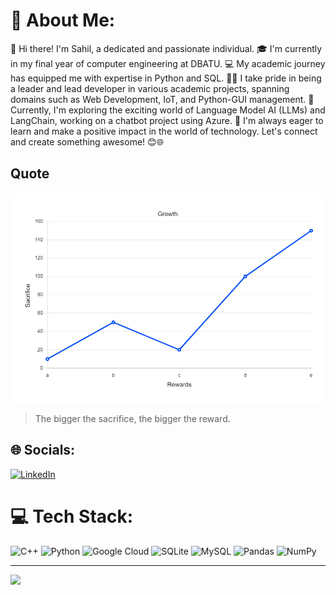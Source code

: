 # 💫 About Me:
👋 Hi there! I'm Sahil, a dedicated and passionate individual. 🎓 I'm currently in my final year of computer engineering at DBATU. 💻 My academic journey has equipped me with expertise in Python and SQL. 👨‍💻 I take pride in being a leader and lead developer in various academic projects, spanning domains such as Web Development, IoT, and Python-GUI management. 🌟 Currently, I'm exploring the exciting world of Language Model AI (LLMs) and LangChain, working on a chatbot project using Azure. 🚀 I'm always eager to learn and make a positive impact in the world of technology. Let's connect and create something awesome! 😊🌐


## Quote
![Bigger the sacrifice, bigger the reward](SR.jpg "Sacrifice and Reward")
> The bigger the sacrifice, the bigger the reward.


## 🌐 Socials:
[![LinkedIn](https://img.shields.io/badge/LinkedIn-%230077B5.svg?logo=linkedin&logoColor=white)](https://www.linkedin.com/in/sahiil/) 

# 💻 Tech Stack:
![C++](https://img.shields.io/badge/c++-%2300599C.svg?style=for-the-badge&logo=c%2B%2B&logoColor=white) ![Python](https://img.shields.io/badge/python-3670A0?style=for-the-badge&logo=python&logoColor=ffdd54) ![Google Cloud](https://img.shields.io/badge/Google%20Cloud-%234285F4.svg?style=for-the-badge&logo=google-cloud&logoColor=white) ![SQLite](https://img.shields.io/badge/sqlite-%2307405e.svg?style=for-the-badge&logo=sqlite&logoColor=white) ![MySQL](https://img.shields.io/badge/mysql-%2300f.svg?style=for-the-badge&logo=mysql&logoColor=white) ![Pandas](https://img.shields.io/badge/pandas-%23150458.svg?style=for-the-badge&logo=pandas&logoColor=white) ![NumPy](https://img.shields.io/badge/numpy-%23013243.svg?style=for-the-badge&logo=numpy&logoColor=white)

---
[![](https://visitcount.itsvg.in/api?id=notsointresting&icon=0&color=0)](https://visitcount.itsvg.in)


